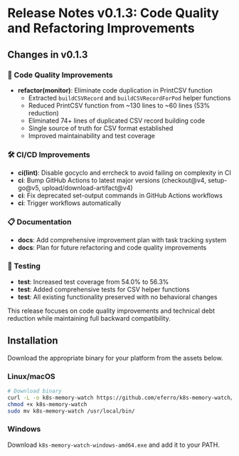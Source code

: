 # Release Notes v0.1.3: Code Quality and Refactoring Improvements

## Changes in v0.1.3

### 🚀 Code Quality Improvements
- **refactor(monitor)**: Eliminate code duplication in PrintCSV function
  - Extracted `buildCSVRecord` and `buildCSVRecordForPod` helper functions  
  - Reduced PrintCSV function from ~130 lines to ~60 lines (53% reduction)
  - Eliminated 74+ lines of duplicated CSV record building code
  - Single source of truth for CSV format established
  - Improved maintainability and test coverage

### 🛠️ CI/CD Improvements  
- **ci(lint)**: Disable gocyclo and errcheck to avoid failing on complexity in CI
- **ci**: Bump GitHub Actions to latest major versions (checkout@v4, setup-go@v5, upload/download-artifact@v4)
- **ci**: Fix deprecated set-output commands in GitHub Actions workflows
- **ci**: Trigger workflows automatically

### 📋 Documentation
- **docs**: Add comprehensive improvement plan with task tracking system
- **docs**: Plan for future refactoring and code quality improvements

### 🧪 Testing
- **test**: Increased test coverage from 54.0% to 56.3%
- **test**: Added comprehensive tests for CSV helper functions
- **test**: All existing functionality preserved with no behavioral changes

This release focuses on code quality improvements and technical debt reduction while maintaining full backward compatibility.

## Installation

Download the appropriate binary for your platform from the assets below.

### Linux/macOS
```bash
# Download binary
curl -L -o k8s-memory-watch https://github.com/eferro/k8s-memory-watch/releases/download/v0.1.3/k8s-memory-watch-linux-amd64
chmod +x k8s-memory-watch
sudo mv k8s-memory-watch /usr/local/bin/
```

### Windows
Download `k8s-memory-watch-windows-amd64.exe` and add it to your PATH.